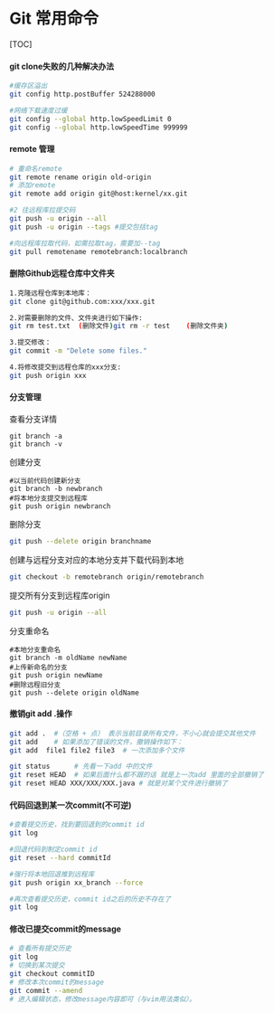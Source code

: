# Git 常用命令

[TOC]

#### git clone失败的几种解决办法

```bash
#缓存区溢出
git config http.postBuffer 524288000

#网络下载速度过缓
git config --global http.lowSpeedLimit 0
git config --global http.lowSpeedTime 999999
```



#### remote 管理

```bash
# 重命名remote
git remote rename origin old-origin
# 添加remote
git remote add origin git@host:kernel/xx.git

#2 往远程库拉提交码
git push -u origin --all
git push -u origin --tags #提交包括tag

#向远程库拉取代码，如需拉取tag，需要加--tag
git pull remotename remotebranch:localbranch  
```



#### 删除Github远程仓库中文件夹

```bash
1.克隆远程仓库到本地库：
git clone git@github.com:xxx/xxx.git

2.对需要删除的文件、文件夹进行如下操作:
git rm test.txt  (删除文件)git rm -r test    (删除文件夹)

3.提交修改：
git commit -m "Delete some files."

4.将修改提交到远程仓库的xxx分支:
git push origin xxx
```



#### 分支管理

查看分支详情

```
git branch -a
git branch -v
```

创建分支

```shell
#以当前代码创建新分支
git branch -b newbranch
#将本地分支提交到远程库
git push origin newbranch
```

删除分支

```bash
git push --delete origin branchname
```

创建与远程分支对应的本地分支并下载代码到本地

```bash
git checkout -b remotebranch origin/remotebranch
```

提交所有分支到远程库origin

```bash
git push -u origin --all
```

分支重命名

```shell
#本地分支重命名
git branch -m oldName newName
#上传新命名的分支
git push origin newName
#删除远程旧分支
git push --delete origin oldName
```



#### 撤销git add .操作

```bash
git add .  #（空格 + 点） 表示当前目录所有文件，不小心就会提交其他文件
git add    # 如果添加了错误的文件，撤销操作如下：
git add  file1 file2 file3  # 一次添加多个文件

git status      # 先看一下add 中的文件 
git reset HEAD  # 如果后面什么都不跟的话 就是上一次add 里面的全部撤销了 
git reset HEAD XXX/XXX/XXX.java # 就是对某个文件进行撤销了
```



#### 代码回退到某一次commit(不可逆)

```bash
#查看提交历史，找到要回退到的commit id
git log 

#回退代码到制定commit id
git reset --hard commitId

#强行将本地回退推到远程库
git push origin xx_branch --force

#再次查看提交历史，commit id之后的历史不存在了
git log
```



#### 修改已提交commit的message

```bash
# 查看所有提交历史
git log
# 切换到某次提交
git checkout commitID
# 修改本次commit的message
git commit --amend
# 进入编辑状态，修改message内容即可（与vim用法类似）。
```

